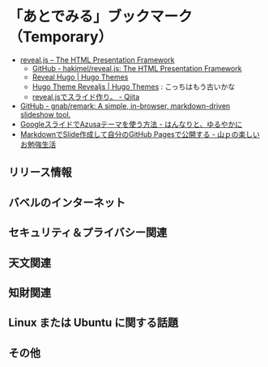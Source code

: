 # 「あとでみる」ブックマーク（Temporary）

- [reveal.js – The HTML Presentation Framework](https://revealjs.com/)
    - [GitHub - hakimel/reveal.js: The HTML Presentation Framework](https://github.com/hakimel/reveal.js/)
    - [Reveal Hugo | Hugo Themes](https://themes.gohugo.io/reveal-hugo/)
    - [Hugo Theme Revealjs | Hugo Themes](https://themes.gohugo.io/hugo-theme-revealjs/) : こっちはもう古いかな
    - [reveal.jsでスライド作り。 - Qiita](https://qiita.com/t-kusakabe/items/725e7438892bba395062)
- [GitHub - gnab/remark: A simple, in-browser, markdown-driven slideshow tool.](https://github.com/gnab/remark)
- [GoogleスライドでAzusaテーマを使う方法 - はんなりと、ゆるやかに](https://iucstscui.hatenablog.com/entry/2019/01/17/085017)
- [MarkdownでSlide作成して自分のGitHub Pagesで公開する - 山ｐの楽しいお勉強生活](http://yamap55.hatenablog.com/entry/2017/09/14/123955)

## リリース情報


## バベルのインターネット


## セキュリティ＆プライバシー関連


## 天文関連


## 知財関連


## Linux または Ubuntu に関する話題


## その他


<!-- eof -->
